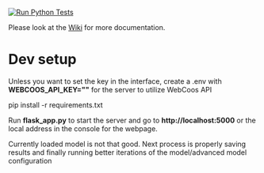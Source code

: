 [![Run Python Tests](https://github.com/TWLG/WebCoos-Camera-Features/actions/workflows/tests.yml/badge.svg)](https://github.com/TWLG/WebCoos-Camera-Features/actions/workflows/tests.yml)

Please look at the [Wiki](https://github.com/TWLG/WebCoos-Camera-Features/wiki) for more documentation.
<h1>Dev setup</h1>

<p>Unless you want to set the key in the interface, create a .env with <b>WEBCOOS_API_KEY=""</b> for the server to utilize WebCoos API</p>
<p>pip install -r requirements.txt</p>
<p>Run <b>flask_app.py</b> to start the server and go to <b>http://localhost:5000</b> or the local address in the console for the webpage.</p>

<p>Currently loaded model is not that good. Next process is properly saving results and finally running better iterations of the model/advanced model configuration</p>
